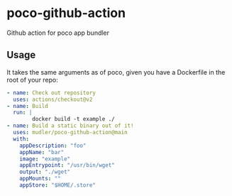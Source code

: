 # poco-github-action
Github action for poco app bundler


## Usage

It takes the same arguments as of poco, given you have a Dockerfile in the root of your repo:

```yaml
- name: Check out repository
  uses: actions/checkout@v2
- name: Build
  run: |
        docker build -t example ./
- name: Build a static binary out of it!
  uses: mudler/poco-github-action@main
  with:
    appDescription: "foo"
    appName: "bar"
    image: "example"
    appEntrypoint: "/usr/bin/wget"
    output: "./wget"
    appMounts: ""
    appStore: "$HOME/.store"
```